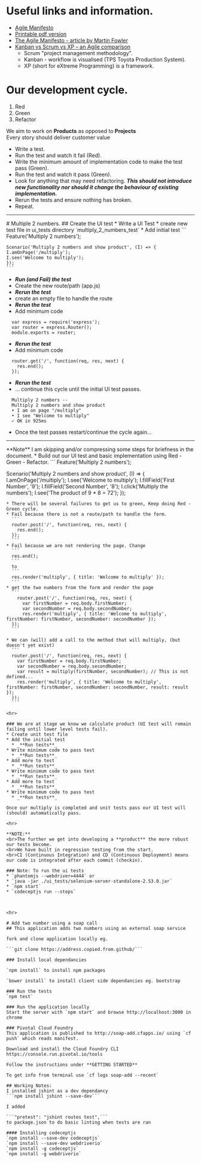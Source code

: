 # Useful links and information.
* [Agile Manifesto](http://agilemanifesto.org/)
* [Printable pdf version](https://assets.uits.iu.edu/pdf/Agile-Manifesto.pdf)
* [The Agile Manifesto - article by Martin Fowler](http://goo.gl/M1shQh)
* [Kanban vs Scrum vs XP – an Agile comparison](https://goo.gl/dTv0N2)
  * Scrum "project management methodology".
  * Kanban - workflow is visualised (TPS Toyota Production System).
  * XP (short for eXtreme Programming) is a framework.

# Our development cycle.
1. Red
1. Green
1. Refactor

We aim to work on **Products** as opposed to __Projects__
<br>Every story should deliver customer value

* Write a test.
* Run the test and watch it fail (Red).
* Write the minimum amount of implementation code to make the test pass (Green).
* Run the test and watch it pass (Green).
* Look for anything that may need refactoring.
  _**This should not introduce new functionality nor should it change the behaviour of existing implementation.**_
* Rerun the tests and ensure nothing has broken.
* Repeat.

<hr>
# Multiple 2 numbers.
## Create the UI test
* Write a UI Test
  * create new test file in ui_tests directory `multiply_2_numbers_test`
  * Add initial test
    ```
    Feature('Multiply 2 numbers');

    Scenario('Multiply 2 numbers and show product', (I) => {
    I.amOnPage('/multiply');
    I.see('Welcome to multiply');
    });
    ```
* _**Run (and Fail) the test**_
* Create the new route/path (app.js)
* _**Rerun the test**_
* create an empty file to handle the route
* _**Rerun the test**_
* Add minimum code
```
  var express = require('express');
  var router = express.Router();
  module.exports = router;
```
* _**Rerun the test**_
* Add minimum code
```
  router.get('/', function(req, res, next) {
    res.end();
  });
```
* _**Rerun the test**_
* ... continue this cycle until the initial UI test passes.
```
  Multiply 2 numbers --
  Multiply 2 numbers and show product
  • I am on page "/multiply"
  • I see "Welcome to multiply"
  ✓ OK in 925ms
```
* Once the test passes restart/continue the cycle again...
<hr>
**Note** I am skipping and/or compressing some steps for briefness in the document.
* Build out our UI test and basic implementation using Red - Green - Refactor.
  ```
  Feature('Multiply 2 numbers');

  Scenario('Multiply 2 numbers and show product', (I) => {
    I.amOnPage('/multiply');
    I.see('Welcome to multiply');
    I.fillField('First Number', '9');
    I.fillField('Second Number', '8');
    I.click('Multiply the numbers');
    I.see('The product of 9 * 8 = 72');
  });
  ```
* There will be several failures to get us to green, Keep doing Red - Green cycle.
  * Fail because there is not a route/path to handle the form.
    ```
    router.post('/', function(req, res, next) {
      res.end();
    });
    ```
  * Fail because we are not rendering the page. Change
    ```
    res.end();
    ```
    to
    ```
    res.render('multiply', { title: 'Welcome to multiply' });
    ```
  * get the two numbers from the form and render the page
    ```
      router.post('/', function(req, res, next) {
        var firstNumber = req.body.firstNumber;
        var secondNumber = req.body.secondNumber;
        res.render('multiply', { title: 'Welcome to multiply', firstNumber: firstNumber, secondNumber: secondNumber });
    });
    ```

* We can (will) add a call to the method that will multiply, (but doesn't yet exist)
    ```
    router.post('/', function(req, res, next) {
      var firstNumber = req.body.firstNumber;
      var secondNumber = req.body.secondNumber;
      var result = multiply(firstNumber, secondNumber); // This is not defined...
      res.render('multiply', { title: 'Welcome to multiply', firstNumber: firstNumber, secondNumber: secondNumber, result: result });
    });
    ```

<hr>

### We are at stage we know we calculate product (UI test will remain failing until lower level tests fail).
* Create unit test file
  * Add the initial test
    * _**Run tests**_
  * Write minimum code to pass test
    * _**Run tests**_
  * Add more to test
    * _**Run tests**_
  * Write minimum code to pass test
    * _**Run tests**_
  * Add more to test
    * _**Run tests**_
  * Write minimum code to pass test
    * _**Run tests**_

Once our multiply is completed and unit tests pass our UI test will (should) automatically pass.

<hr>

**NOTE:**
<br>The further we get into developing a **product** the more robust our tests become.
<br>We have built in regression testing from the start.
<br>CI (Continuous Integration) and CD (Continuous Deployment) means our code is integrated after each commit (checkin).

### Note: To run the ui tests
* `phantomjs --webdriver=4444` or
* `java -jar ./ui_tests/selenium-server-standalone-2.53.0.jar`
* `npm start`
* `codeceptjs run --steps`



<hr>

# Add two number using a soap call
## This application adds two numbers using an external soap service

fork and clone application locally eg.

```git clone https://address.copied.from.github/```

### Install local dependancies

`npm install` to install npm packages

`bower install` to install client side dependancies eg. bootstrap

### Run the tests
`npm test`

### Run the application locally
Start the server with `npm start` and browse http://localhost:3000 in chrome

### Pivotal Cloud Foundry
This application is published to http://soap-add.cfapps.io/ using `cf push` which reads manifest.

Download and install the Cloud Foundry CLI https://console.run.pivotal.io/tools

Follow the instructions under **GETTING STARTED**

To get info from terminal use `cf logs soap-add --recent`

## Working Notes:
I installed jshint as a dev dependancy
```npm install jshint --save-dev```

I added

```"pretest": "jshint routes test",```
to package.json to do basic linting when tests are ran

#### Installing codeceptjs
`npm install --save-dev codeceptjs`
`npm install --save-dev webdriverio`
`npm install -g codeceptjs`
`npm install -g webdriverio`





